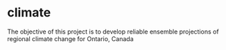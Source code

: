 # climate
The objective of this project is to develop reliable ensemble projections of regional climate change for Ontario, Canada
